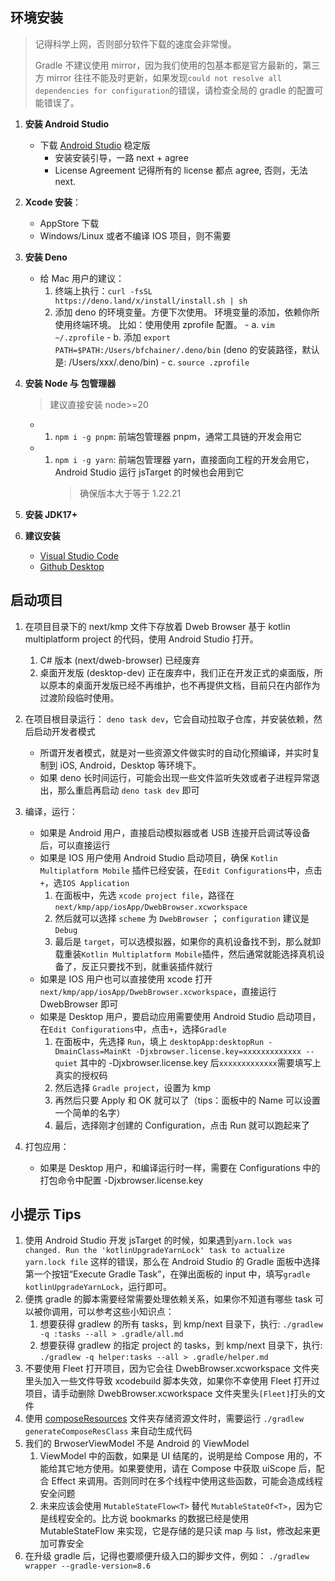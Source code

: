 ## 环境安装

> 记得科学上网，否则部分软件下载的速度会非常慢。
>
> Gradle 不建议使用 mirror，因为我们使用的包基本都是官方最新的，第三方 mirror 往往不能及时更新，如果发现`could not resolve all dependencies for configuration`的错误，请检查全局的 gradle 的配置可能错误了。

1.  **安装 Android Studio**

    - 下载 [Android Studio](https://developer.android.com/studio/) 稳定版
      - 安装安装引导，一路 next + agree
      - License Agreement 记得所有的 license 都点 agree, 否则，无法 next.

1.  **Xcode 安装**：

    - AppStore 下载
    - Windows/Linux 或者不编译 IOS 项目，则不需要

1.  **安装 Deno**

    - 给 Mac 用户的建议：
      1. 终端上执行：`curl -fsSL https://deno.land/x/install/install.sh | sh`
      1. 添加 deno 的环境变量。方便下次使用。 环境变量的添加，依赖你所使用终端环境。 比如：使用使用 zprofile 配置。 - a. `vim ~/.zprofile` - b. 添加 `export PATH=$PATH:/Users/bfchainer/.deno/bin` (deno 的安装路径，默认是: /Users/xxx/.deno/bin) - c. `source .zprofile`

1.  **安装 Node 与 包管理器**

    > 建议直接安装 node>=20

    - 1. `npm i -g pnpm`: 前端包管理器 pnpm，通常工具链的开发会用它
    - 1. `npm i -g yarn`: 前端包管理器 yarn，直接面向工程的开发会用它，Android Studio 运行 jsTarget 的时候也会用到它
         > 确保版本大于等于 1.22.21

1.  **安装 JDK17+**

1.  **建议安装**
    - [Visual Studio Code](https://code.visualstudio.com/download)
    - [Github Desktop](https://desktop.github.com/)

## 启动项目

1. 在项目目录下的 next/kmp 文件下存放着 Dweb Browser 基于 kotlin multiplatform project 的代码，使用 Android Studio 打开。
   1. C# 版本 (next/dweb-browser) 已经废弃
   1. 桌面开发版 (desktop-dev) 正在废弃中，我们正在开发正式的桌面版，所以原本的桌面开发版已经不再维护，也不再提供文档，目前只在内部作为过渡阶段临时使用。
1. 在项目根目录运行： `deno task dev`，它会自动拉取子仓库，并安装依赖，然后启动开发者模式
   - 所谓开发者模式，就是对一些资源文件做实时的自动化预编译，并实时复制到 iOS, Android，Desktop 等环境下。
   - 如果 deno 长时间运行，可能会出现一些文件监听失效或者子进程异常退出，那么重启再启动 `deno task dev` 即可
1. 编译，运行：

   - 如果是 Android 用户，直接启动模拟器或者 USB 连接开启调试等设备后，可以直接运行
   - 如果是 IOS 用户使用 Android Studio 启动项目，确保 `Kotlin Multiplatform Mobile` 插件已经安装，在`Edit Configurations`中，点击`+`，选`IOS Application`
     1. 在面板中，先选 `xcode project file`，路径在 `next/kmp/app/iosApp/DwebBrowser.xcworkspace`
     1. 然后就可以选择 `scheme` 为 `DwebBrowser` ； `configuration` 建议是 `Debug`
     1. 最后是 `target`，可以选模拟器，如果你的真机设备找不到，那么就卸载重装`Kotlin Multiplatform Mobile`插件，然后通常就能选择真机设备了，反正只要找不到，就重装插件就行
   - 如果是 IOS 用户也可以直接使用 xcode 打开`next/kmp/app/iosApp/DwebBrowser.xcworkspace`，直接运行 DwebBrowser 即可
   - 如果是 Desktop 用户，要启动应用需要使用 Android Studio 启动项目，在`Edit Configurations`中，点击`+`，选择`Gradle`
     1. 在面板中，先选择 `Run`，填上 `desktopApp:desktopRun -DmainClass=MainKt -Djxbrowser.license.key=xxxxxxxxxxxxx --quiet`
        其中的 -Djxbrowser.license.key 后`xxxxxxxxxxxxx`需要填写上真实的授权码
     1. 然后选择 `Gradle project`，设置为 kmp
     1. 再然后只要 Apply 和 OK 就可以了（tips：面板中的 Name 可以设置一个简单的名字）
     1. 最后，选择刚才创建的 Configuration，点击 Run 就可以跑起来了

1. 打包应用：
   - 如果是 Desktop 用户，和编译运行时一样，需要在 Configurations 中的打包命令中配置 -Djxbrowser.license.key

## 小提示 Tips

1. 使用 Android Studio 开发 jsTarget 的时候，如果遇到`yarn.lock was changed. Run the 'kotlinUpgradeYarnLock' task to actualize yarn.lock file` 这样的错误，那么在 Android Studio 的 Gradle 面板中选择第一个按钮“Execute Gradle Task”，在弹出面板的 input 中，填写`gradle kotlinUpgradeYarnLock`，运行即可。
1. 便携 gradle 的脚本需要经常需要处理依赖关系，如果你不知道有哪些 task 可以被你调用，可以参考这些小知识点：
   1. 想要获得 gradlew 的所有 tasks，到 kmp/next 目录下，执行: `./gradlew -q :tasks --all > .gradle/all.md`
   1. 想要获得 gradlew 的指定 project 的 tasks，到 kmp/next 目录下，执行: `./gradlew -q helper:tasks --all > .gradle/helper.md`
1. 不要使用 Fleet 打开项目，因为它会往 DwebBrowser.xcworkspace 文件夹里头加入一些文件导致 xcodebuild 脚本失效，如果你不幸使用 Fleet 打开过项目，请手动删除 DwebBrowser.xcworkspace 文件夹里头`[Fleet]`打头的文件
1. 使用 [composeResources](https://www.jetbrains.com/help/kotlin-multiplatform-dev/compose-images-resources.html#resource-usage) 文件夹存储资源文件时，需要运行 `./gradlew generateComposeResClass` 来自动生成代码
1. 我们的 BrwoserViewModel 不是 Android 的 ViewModel
   1. ViewModel 中的函数，如果是 UI 结尾的，说明是给 Compose 用的，不能给其它地方使用。如果要使用，请在 Compose 中获取 uiScope 后，配合 Effect 来调用。否则同时在多个线程中使用这些函数，可能会造成线程安全问题
   1. 未来应该会使用 `MutableStateFlow<T>` 替代 `MutableStateOf<T>`，因为它是线程安全的。比方说 bookmarks 的数据已经是使用 MutableStateFlow 来实现，它是存储的是只读 map 与 list，修改起来更加可靠安全
1. 在升级 gradle 后，记得也要顺便升级入口的脚步文件，例如： `./gradlew wrapper --gradle-version=8.6`
